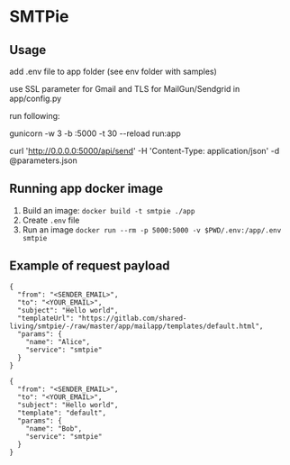 # SMTPie

## Usage

add .env file to app folder (see env folder with samples)

use SSL parameter for Gmail and TLS for MailGun/Sendgrid in app/config.py

run following: 

gunicorn -w 3 -b :5000 -t 30 --reload run:app

curl 'http://0.0.0.0:5000/api/send' -H 'Content-Type: application/json' -d @parameters.json

## Running app docker image

1. Build an image: `docker build -t smtpie ./app`
2. Create `.env` file
3. Run an image `docker run --rm -p 5000:5000 -v $PWD/.env:/app/.env smtpie`


## Example of request payload
```
{
  "from": "<SENDER_EMAIL>",
  "to": "<YOUR_EMAIL>",
  "subject": "Hello world",
  "templateUrl": "https://gitlab.com/shared-living/smtpie/-/raw/master/app/mailapp/templates/default.html",
  "params": {
    "name": "Alice",
    "service": "smtpie"
  }
}
```

```
{
  "from": "<SENDER_EMAIL>",
  "to": "<YOUR_EMAIL>",
  "subject": "Hello world",
  "template": "default",
  "params": {
    "name": "Bob",
    "service": "smtpie"
  }
}
```